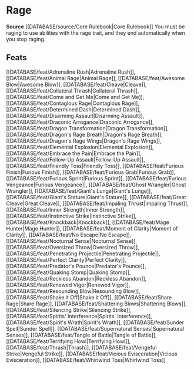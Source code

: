 ﻿---
id: '135'
name: Rage
rarity: Common
source: '[[DATABASE/source/Core Rulebook|Core Rulebook]]'
trait:
- Rage
type: Trait

---
# Rage

**Source** [[DATABASE/source/Core Rulebook|Core Rulebook]] 
You must be raging to use abilities with the rage trait, and they end automatically when you stop raging.

## Feats

[[DATABASE/feat/Adrenaline Rush|Adrenaline Rush]], [[DATABASE/feat/Animal Rage|Animal Rage]], [[DATABASE/feat/Awesome Blow|Awesome Blow]], [[DATABASE/feat/Cleave|Cleave]], [[DATABASE/feat/Collateral Thrash|Collateral Thrash]], [[DATABASE/feat/Come and Get Me|Come and Get Me]], [[DATABASE/feat/Contagious Rage|Contagious Rage]], [[DATABASE/feat/Determined Dash|Determined Dash]], [[DATABASE/feat/Disarming Assault|Disarming Assault]], [[DATABASE/feat/Draconic Arrogance|Draconic Arrogance]], [[DATABASE/feat/Dragon Transformation|Dragon Transformation]], [[DATABASE/feat/Dragon's Rage Breath|Dragon's Rage Breath]], [[DATABASE/feat/Dragon's Rage Wings|Dragon's Rage Wings]], [[DATABASE/feat/Elemental Explosion|Elemental Explosion]], [[DATABASE/feat/Embrace the Pain|Embrace the Pain]], [[DATABASE/feat/Follow-Up Assault|Follow-Up Assault]], [[DATABASE/feat/Friendly Toss|Friendly Toss]], [[DATABASE/feat/Furious Finish|Furious Finish]], [[DATABASE/feat/Furious Grab|Furious Grab]], [[DATABASE/feat/Furious Sprint|Furious Sprint]], [[DATABASE/feat/Furious Vengeance|Furious Vengeance]], [[DATABASE/feat/Ghost Wrangler|Ghost Wrangler]], [[DATABASE/feat/Giant's Lunge|Giant's Lunge]], [[DATABASE/feat/Giant's Stature|Giant's Stature]], [[DATABASE/feat/Great Cleave|Great Cleave]], [[DATABASE/feat/Impaling Thrust|Impaling Thrust]], [[DATABASE/feat/Inner Strength|Inner Strength]], [[DATABASE/feat/Instinctive Strike|Instinctive Strike]], [[DATABASE/feat/Knockback|Knockback]], [[DATABASE/feat/Mage Hunter|Mage Hunter]], [[DATABASE/feat/Moment of Clarity|Moment of Clarity]], [[DATABASE/feat/No Escape|No Escape]], [[DATABASE/feat/Nocturnal Sense|Nocturnal Sense]], [[DATABASE/feat/Oversized Throw|Oversized Throw]], [[DATABASE/feat/Penetrating Projectile|Penetrating Projectile]], [[DATABASE/feat/Perfect Clarity|Perfect Clarity]], [[DATABASE/feat/Predator's Pounce|Predator's Pounce]], [[DATABASE/feat/Quaking Stomp|Quaking Stomp]], [[DATABASE/feat/Reckless Abandon|Reckless Abandon]], [[DATABASE/feat/Renewed Vigor|Renewed Vigor]], [[DATABASE/feat/Resounding Blow|Resounding Blow]], [[DATABASE/feat/Shake it Off|Shake it Off]], [[DATABASE/feat/Share Rage|Share Rage]], [[DATABASE/feat/Shattering Blows|Shattering Blows]], [[DATABASE/feat/Silencing Strike|Silencing Strike]], [[DATABASE/feat/Spirits' Interference|Spirits' Interference]], [[DATABASE/feat/Spirit's Wrath|Spirit's Wrath]], [[DATABASE/feat/Sunder Spell|Sunder Spell]], [[DATABASE/feat/Supernatural Senses|Supernatural Senses]], [[DATABASE/feat/Tangle of Battle|Tangle of Battle]], [[DATABASE/feat/Terrifying Howl|Terrifying Howl]], [[DATABASE/feat/Thrash|Thrash]], [[DATABASE/feat/Vengeful Strike|Vengeful Strike]], [[DATABASE/feat/Vicious Evisceration|Vicious Evisceration]], [[DATABASE/feat/Whirlwind Toss|Whirlwind Toss]]